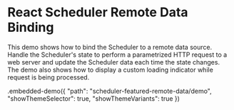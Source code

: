 # React Scheduler Remote Data Binding

This demo shows how to bind the Scheduler to a remote data source. Handle the Scheduler's state to perform a parametrized HTTP request to a web server and update the Scheduler data each time the state changes. The demo also shows how to display a custom loading indicator while request is being processed.

.embedded-demo({ "path": "scheduler-featured-remote-data/demo", "showThemeSelector": true, "showThemeVariants": true })
